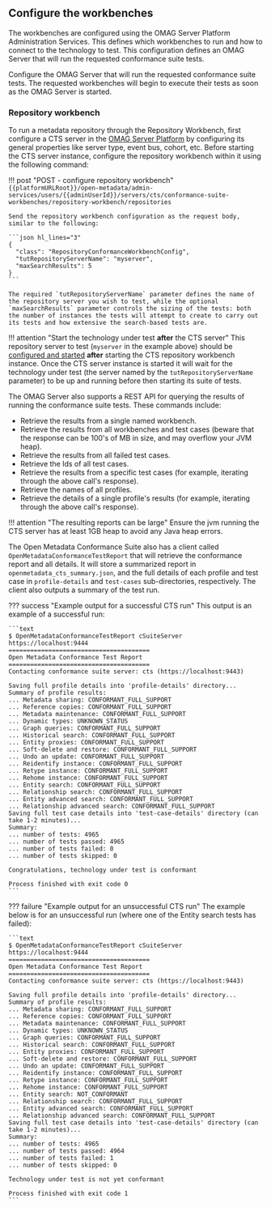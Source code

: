 <!-- SPDX-License-Identifier: CC-BY-4.0 -->
<!-- Copyright Contributors to the Egeria project. -->

## Configure the workbenches

The workbenches are configured using the OMAG Server Platform Administration Services. This defines which workbenches to run and how to connect to the technology to test. This configuration defines an OMAG Server that will run the requested conformance suite tests.

Configure the OMAG Server that will run the requested conformance suite tests. The requested workbenches will begin to execute their tests as soon as the OMAG Server is started.

### Repository workbench

To run a metadata repository through the Repository Workbench, first configure a CTS server in the [OMAG Server Platform](/egeria-docs/concepts/omag-server-platform) by configuring its general properties like server type, event bus, cohort, etc. Before starting the CTS server instance, configure the repository workbench within it using the following command:

!!! post "POST - configure repository workbench"
    ```
    {{platformURLRoot}}/open-metadata/admin-services/users/{{adminUserId}}/servers/cts/conformance-suite-workbenches/repository-workbench/repositories
    ```

    Send the repository workbench configuration as the request body, similar to the following:

    ```json hl_lines="3"
    {
      "class": "RepositoryConformanceWorkbenchConfig",
      "tutRepositoryServerName": "myserver",
      "maxSearchResults": 5
    }    
    ```

    The required `tutRepositoryServerName` parameter defines the name of the repository server you wish to test, while the optional `maxSearchResults` parameter controls the sizing of the tests: both the number of instances the tests will attempt to create to carry out its tests and how extensive the search-based tests are.

!!! attention "Start the technology under test **after** the CTS server"
    This repository server to test (`myserver` in the example above) should be [configured and started](/egeria-docs/guides/admin/configuring-a-metadata-access-store) **after** starting the CTS repository workbench instance. Once the CTS server instance is started it will wait for the technology under test (the server named by the `tutRepositoryServerName` parameter) to be up and running before then starting its suite of tests.

The OMAG Server also supports a REST API for querying the results of running the conformance suite tests.
These commands include:

- Retrieve the results from a single named workbench.
- Retrieve the results from all workbenches and test cases (beware that the response can be 100's of MB in size, and
  may overflow your JVM heap).
- Retrieve the results from all failed test cases.
- Retrieve the Ids of all test cases.
- Retrieve the results from a specific test cases (for example, iterating through the above call's response).
- Retrieve the names of all profiles.
- Retrieve the details of a single profile's results (for example, iterating through the above call's response).

!!! attention "The resulting reports can be large"
    Ensure the jvm running the CTS server has at least 1GB heap to avoid any Java heap errors.

The Open Metadata Conformance Suite also has a client called `OpenMetadataConformanceTestReport` that will retrieve the conformance report and all details. It will store a summarized report in `openmetadata_cts_summary.json`, and the full details of each profile and test case in `profile-details` and `test-cases` sub-directories, respectively. The client also outputs a summary of the test run.

??? success "Example output for a successful CTS run"
    This output is an example of a successful run:

    ```text
    $ OpenMetadataConformanceTestReport cSuiteServer https://localhost:9444
    =======================================
    Open Metadata Conformance Test Report
    =======================================
    Contacting conformance suite server: cts (https://localhost:9443)
    
    Saving full profile details into 'profile-details' directory...
    Summary of profile results:
    ... Metadata sharing: CONFORMANT_FULL_SUPPORT
    ... Reference copies: CONFORMANT_FULL_SUPPORT
    ... Metadata maintenance: CONFORMANT_FULL_SUPPORT
    ... Dynamic types: UNKNOWN_STATUS
    ... Graph queries: CONFORMANT_FULL_SUPPORT
    ... Historical search: CONFORMANT_FULL_SUPPORT
    ... Entity proxies: CONFORMANT_FULL_SUPPORT
    ... Soft-delete and restore: CONFORMANT_FULL_SUPPORT
    ... Undo an update: CONFORMANT_FULL_SUPPORT
    ... Reidentify instance: CONFORMANT_FULL_SUPPORT
    ... Retype instance: CONFORMANT_FULL_SUPPORT
    ... Rehome instance: CONFORMANT_FULL_SUPPORT
    ... Entity search: CONFORMANT_FULL_SUPPORT
    ... Relationship search: CONFORMANT_FULL_SUPPORT
    ... Entity advanced search: CONFORMANT_FULL_SUPPORT
    ... Relationship advanced search: CONFORMANT_FULL_SUPPORT
    Saving full test case details into 'test-case-details' directory (can take 1-2 minutes)...
    Summary:
    ... number of tests: 4965
    ... number of tests passed: 4965
    ... number of tests failed: 0
    ... number of tests skipped: 0
    
    Congratulations, technology under test is conformant
    
    Process finished with exit code 0
    ```

??? failure "Example output for an unsuccessful CTS run"
    The example below is for an unsuccessful run (where one of the Entity search tests has failed):

    ```text
    $ OpenMetadataConformanceTestReport cSuiteServer https://localhost:9444
    =======================================
    Open Metadata Conformance Test Report
    =======================================
    Contacting conformance suite server: cts (https://localhost:9443)
    
    Saving full profile details into 'profile-details' directory...
    Summary of profile results:
    ... Metadata sharing: CONFORMANT_FULL_SUPPORT
    ... Reference copies: CONFORMANT_FULL_SUPPORT
    ... Metadata maintenance: CONFORMANT_FULL_SUPPORT
    ... Dynamic types: UNKNOWN_STATUS
    ... Graph queries: CONFORMANT_FULL_SUPPORT
    ... Historical search: CONFORMANT_FULL_SUPPORT
    ... Entity proxies: CONFORMANT_FULL_SUPPORT
    ... Soft-delete and restore: CONFORMANT_FULL_SUPPORT
    ... Undo an update: CONFORMANT_FULL_SUPPORT
    ... Reidentify instance: CONFORMANT_FULL_SUPPORT
    ... Retype instance: CONFORMANT_FULL_SUPPORT
    ... Rehome instance: CONFORMANT_FULL_SUPPORT
    ... Entity search: NOT_CONFORMANT
    ... Relationship search: CONFORMANT_FULL_SUPPORT
    ... Entity advanced search: CONFORMANT_FULL_SUPPORT
    ... Relationship advanced search: CONFORMANT_FULL_SUPPORT
    Saving full test case details into 'test-case-details' directory (can take 1-2 minutes)...
    Summary:
    ... number of tests: 4965
    ... number of tests passed: 4964
    ... number of tests failed: 1
    ... number of tests skipped: 0
    
    Technology under test is not yet conformant
    
    Process finished with exit code 1
    ```
